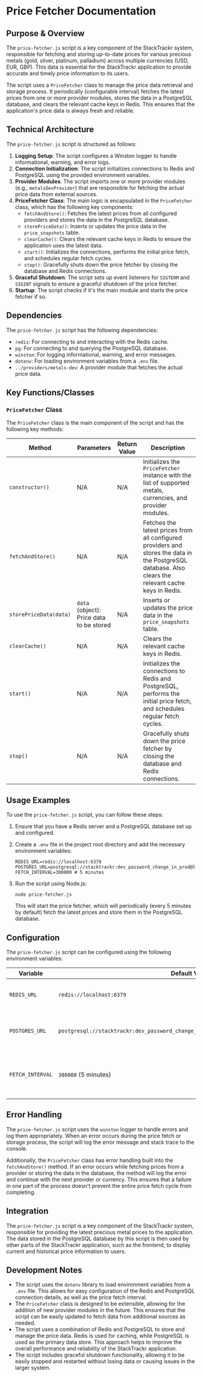 # Price Fetcher Documentation

## Purpose & Overview

The `price-fetcher.js` script is a key component of the StackTrackr system, responsible for fetching and storing up-to-date prices for various precious metals (gold, silver, platinum, palladium) across multiple currencies (USD, EUR, GBP). This data is essential for the StackTrackr application to provide accurate and timely price information to its users.

The script uses a `PriceFetcher` class to manage the price data retrieval and storage process. It periodically (configurable interval) fetches the latest prices from one or more provider modules, stores the data in a PostgreSQL database, and clears the relevant cache keys in Redis. This ensures that the application's price data is always fresh and reliable.

## Technical Architecture

The `price-fetcher.js` script is structured as follows:

1. **Logging Setup**: The script configures a Winston logger to handle informational, warning, and error logs.
2. **Connection Initialization**: The script initializes connections to Redis and PostgreSQL using the provided environment variables.
3. **Provider Modules**: The script imports one or more provider modules (e.g., `metalsDevProvider`) that are responsible for fetching the actual price data from external sources.
4. **PriceFetcher Class**: The main logic is encapsulated in the `PriceFetcher` class, which has the following key components:
   - `fetchAndStore()`: Fetches the latest prices from all configured providers and stores the data in the PostgreSQL database.
   - `storePriceData()`: Inserts or updates the price data in the `price_snapshots` table.
   - `clearCache()`: Clears the relevant cache keys in Redis to ensure the application uses the latest data.
   - `start()`: Initializes the connections, performs the initial price fetch, and schedules regular fetch cycles.
   - `stop()`: Gracefully shuts down the price fetcher by closing the database and Redis connections.
1. **Graceful Shutdown**: The script sets up event listeners for `SIGTERM` and `SIGINT` signals to ensure a graceful shutdown of the price fetcher.
2. **Startup**: The script checks if it's the main module and starts the price fetcher if so.

## Dependencies

The `price-fetcher.js` script has the following dependencies:

- `redis`: For connecting to and interacting with the Redis cache.
- `pg`: For connecting to and querying the PostgreSQL database.
- `winston`: For logging informational, warning, and error messages.
- `dotenv`: For loading environment variables from a `.env` file.
- `../providers/metals-dev`: A provider module that fetches the actual price data.

## Key Functions/Classes

### `PriceFetcher` Class

The `PriceFetcher` class is the main component of the script and has the following key methods:

| Method | Parameters | Return Value | Description |
| --- | --- | --- | --- |
| `constructor()` | N/A | N/A | Initializes the `PriceFetcher` instance with the list of supported metals, currencies, and provider modules. |
| `fetchAndStore()` | N/A | N/A | Fetches the latest prices from all configured providers and stores the data in the PostgreSQL database. Also clears the relevant cache keys in Redis. |
| `storePriceData(data)` | `data` (object): Price data to be stored | N/A | Inserts or updates the price data in the `price_snapshots` table. |
| `clearCache()` | N/A | N/A | Clears the relevant cache keys in Redis. |
| `start()` | N/A | N/A | Initializes the connections to Redis and PostgreSQL, performs the initial price fetch, and schedules regular fetch cycles. |
| `stop()` | N/A | N/A | Gracefully shuts down the price fetcher by closing the database and Redis connections. |

## Usage Examples

To use the `price-fetcher.js` script, you can follow these steps:

1. Ensure that you have a Redis server and a PostgreSQL database set up and configured.
2. Create a `.env` file in the project root directory and add the necessary environment variables:

   ```
   REDIS_URL=redis://localhost:6379
   POSTGRES_URL=postgresql://stacktrackr:dev_password_change_in_prod@localhost:5432/stacktrackr_prices
   FETCH_INTERVAL=300000 # 5 minutes
   ```

1. Run the script using Node.js:

   ```
   node price-fetcher.js
   ```

   This will start the price fetcher, which will periodically (every 5 minutes by default) fetch the latest prices and store them in the PostgreSQL database.

## Configuration

The `price-fetcher.js` script can be configured using the following environment variables:

| Variable | Default Value | Description |
| --- | --- | --- |
| `REDIS_URL` | `redis://localhost:6379` | The URL to connect to the Redis server. |
| `POSTGRES_URL` | `postgresql://stacktrackr:dev_password_change_in_prod@localhost:5432/stacktrackr_prices` | The URL to connect to the PostgreSQL database. |
| `FETCH_INTERVAL` | `300000` (5 minutes) | The interval (in milliseconds) at which the price fetcher should run. |

## Error Handling

The `price-fetcher.js` script uses the `winston` logger to handle errors and log them appropriately. When an error occurs during the price fetch or storage process, the script will log the error message and stack trace to the console.

Additionally, the `PriceFetcher` class has error handling built into the `fetchAndStore()` method. If an error occurs while fetching prices from a provider or storing the data in the database, the method will log the error and continue with the next provider or currency. This ensures that a failure in one part of the process doesn't prevent the entire price fetch cycle from completing.

## Integration

The `price-fetcher.js` script is a key component of the StackTrackr system, responsible for providing the latest precious metal prices to the application. The data stored in the PostgreSQL database by this script is then used by other parts of the StackTrackr application, such as the frontend, to display current and historical price information to users.

## Development Notes

- The script uses the `dotenv` library to load environment variables from a `.env` file. This allows for easy configuration of the Redis and PostgreSQL connection details, as well as the price fetch interval.
- The `PriceFetcher` class is designed to be extensible, allowing for the addition of new provider modules in the future. This ensures that the script can be easily updated to fetch data from additional sources as needed.
- The script uses a combination of Redis and PostgreSQL to store and manage the price data. Redis is used for caching, while PostgreSQL is used as the primary data store. This approach helps to improve the overall performance and reliability of the StackTrackr application.
- The script includes graceful shutdown functionality, allowing it to be easily stopped and restarted without losing data or causing issues in the larger system.
